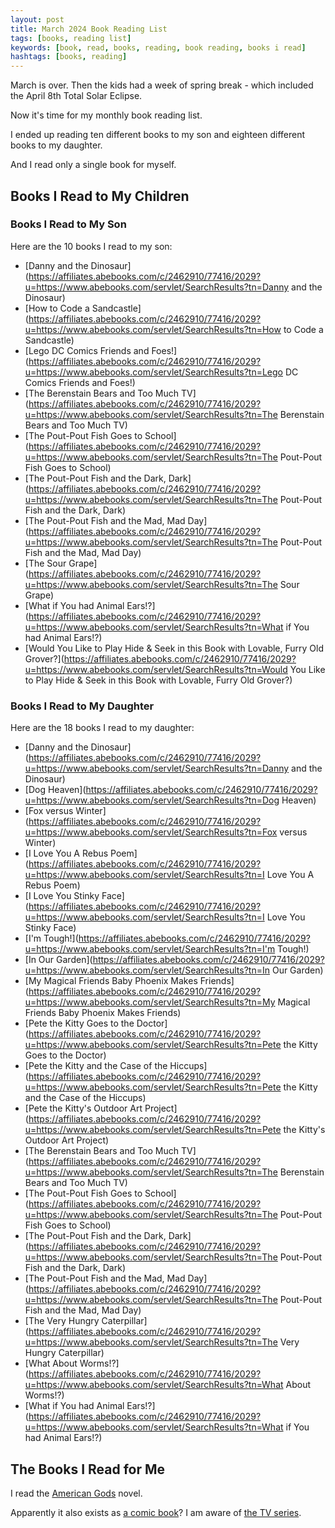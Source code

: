 ```yaml
---
layout: post
title: March 2024 Book Reading List
tags: [books, reading list]
keywords: [book, read, books, reading, book reading, books i read]
hashtags: [books, reading]
---
```


March is over. Then the kids had a week of spring break - which included the April 8th Total Solar Eclipse.

Now it's time for my monthly book reading list.

I ended up reading ten different books to my son and eighteen different books to my daughter.

And I read only a single book for myself.

## Books I Read to My Children

### Books I Read to My Son

Here are the 10 books I read to my son:

* [Danny and the Dinosaur](https://affiliates.abebooks.com/c/2462910/77416/2029?u=https://www.abebooks.com/servlet/SearchResults?tn=Danny and the Dinosaur)
* [How to Code a Sandcastle](https://affiliates.abebooks.com/c/2462910/77416/2029?u=https://www.abebooks.com/servlet/SearchResults?tn=How to Code a Sandcastle)
* [Lego DC Comics Friends and Foes!](https://affiliates.abebooks.com/c/2462910/77416/2029?u=https://www.abebooks.com/servlet/SearchResults?tn=Lego DC Comics Friends and Foes!)
* [The Berenstain Bears and Too Much TV](https://affiliates.abebooks.com/c/2462910/77416/2029?u=https://www.abebooks.com/servlet/SearchResults?tn=The Berenstain Bears and Too Much TV)
* [The Pout-Pout Fish Goes to School](https://affiliates.abebooks.com/c/2462910/77416/2029?u=https://www.abebooks.com/servlet/SearchResults?tn=The Pout-Pout Fish Goes to School)
* [The Pout-Pout Fish and the Dark, Dark](https://affiliates.abebooks.com/c/2462910/77416/2029?u=https://www.abebooks.com/servlet/SearchResults?tn=The Pout-Pout Fish and the Dark, Dark)
* [The Pout-Pout Fish and the Mad, Mad Day](https://affiliates.abebooks.com/c/2462910/77416/2029?u=https://www.abebooks.com/servlet/SearchResults?tn=The Pout-Pout Fish and the Mad, Mad Day)
* [The Sour Grape](https://affiliates.abebooks.com/c/2462910/77416/2029?u=https://www.abebooks.com/servlet/SearchResults?tn=The Sour Grape)
* [What if You had Animal Ears!?](https://affiliates.abebooks.com/c/2462910/77416/2029?u=https://www.abebooks.com/servlet/SearchResults?tn=What if You had Animal Ears!?)
* [Would You Like to Play Hide & Seek in this Book with Lovable, Furry Old Grover?](https://affiliates.abebooks.com/c/2462910/77416/2029?u=https://www.abebooks.com/servlet/SearchResults?tn=Would You Like to Play Hide & Seek in this Book with Lovable, Furry Old Grover?)

### Books I Read to My Daughter

Here are the 18 books I read to my daughter:

* [Danny and the Dinosaur](https://affiliates.abebooks.com/c/2462910/77416/2029?u=https://www.abebooks.com/servlet/SearchResults?tn=Danny and the Dinosaur)
* [Dog Heaven](https://affiliates.abebooks.com/c/2462910/77416/2029?u=https://www.abebooks.com/servlet/SearchResults?tn=Dog Heaven)
* [Fox versus Winter](https://affiliates.abebooks.com/c/2462910/77416/2029?u=https://www.abebooks.com/servlet/SearchResults?tn=Fox versus Winter)
* [I Love You A Rebus Poem](https://affiliates.abebooks.com/c/2462910/77416/2029?u=https://www.abebooks.com/servlet/SearchResults?tn=I Love You A Rebus Poem)
* [I Love You Stinky Face](https://affiliates.abebooks.com/c/2462910/77416/2029?u=https://www.abebooks.com/servlet/SearchResults?tn=I Love You Stinky Face)
* [I'm Tough!](https://affiliates.abebooks.com/c/2462910/77416/2029?u=https://www.abebooks.com/servlet/SearchResults?tn=I'm Tough!)
* [In Our Garden](https://affiliates.abebooks.com/c/2462910/77416/2029?u=https://www.abebooks.com/servlet/SearchResults?tn=In Our Garden)
* [My Magical Friends Baby Phoenix Makes Friends](https://affiliates.abebooks.com/c/2462910/77416/2029?u=https://www.abebooks.com/servlet/SearchResults?tn=My Magical Friends Baby Phoenix Makes Friends)
* [Pete the Kitty Goes to the Doctor](https://affiliates.abebooks.com/c/2462910/77416/2029?u=https://www.abebooks.com/servlet/SearchResults?tn=Pete the Kitty Goes to the Doctor)
* [Pete the Kitty and the Case of the Hiccups](https://affiliates.abebooks.com/c/2462910/77416/2029?u=https://www.abebooks.com/servlet/SearchResults?tn=Pete the Kitty and the Case of the Hiccups)
* [Pete the Kitty's Outdoor Art Project](https://affiliates.abebooks.com/c/2462910/77416/2029?u=https://www.abebooks.com/servlet/SearchResults?tn=Pete the Kitty's Outdoor Art Project)
* [The Berenstain Bears and Too Much TV](https://affiliates.abebooks.com/c/2462910/77416/2029?u=https://www.abebooks.com/servlet/SearchResults?tn=The Berenstain Bears and Too Much TV)
* [The Pout-Pout Fish Goes to School](https://affiliates.abebooks.com/c/2462910/77416/2029?u=https://www.abebooks.com/servlet/SearchResults?tn=The Pout-Pout Fish Goes to School)
* [The Pout-Pout Fish and the Dark, Dark](https://affiliates.abebooks.com/c/2462910/77416/2029?u=https://www.abebooks.com/servlet/SearchResults?tn=The Pout-Pout Fish and the Dark, Dark)
* [The Pout-Pout Fish and the Mad, Mad Day](https://affiliates.abebooks.com/c/2462910/77416/2029?u=https://www.abebooks.com/servlet/SearchResults?tn=The Pout-Pout Fish and the Mad, Mad Day)
* [The Very Hungry Caterpillar](https://affiliates.abebooks.com/c/2462910/77416/2029?u=https://www.abebooks.com/servlet/SearchResults?tn=The Very Hungry Caterpillar)
* [What About Worms!?](https://affiliates.abebooks.com/c/2462910/77416/2029?u=https://www.abebooks.com/servlet/SearchResults?tn=What About Worms!?)
* [What if You had Animal Ears!?](https://affiliates.abebooks.com/c/2462910/77416/2029?u=https://www.abebooks.com/servlet/SearchResults?tn=What if You had Animal Ears!?)

## The Books I Read for Me

I read the [American Gods](https://www.amazon.com/American-Gods-Novel-Neil-Gaiman/dp/0063081911/?tag=hendrixjoseph-20) novel.

Apparently it also exists as [a comic book](https://www.amazon.com/Complete-American-Gods-Graphic-Novel/dp/1506720765/?tag=hendrixjoseph-20)? I am aware of [the TV series](https://www.amazon.com/American-Gods-Seasons-1-3-Collection/dp/B09PMX41DN/?tag=hendrixjoseph-20).